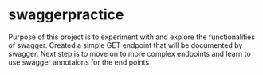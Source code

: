 # swaggerpractice
Purpose of this project is to experiment with and explore the functionalities of swagger.
Created a simple GET endpoint that will be documented by swagger. Next step is to move on to more complex endpoints and learn to use swagger annotaions for 
the end points
